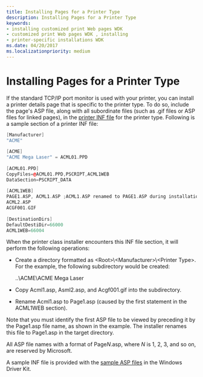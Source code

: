 ```yaml
---
title: Installing Pages for a Printer Type
description: Installing Pages for a Printer Type
keywords:
- installing customized print Web pages WDK
- customized print Web pages WDK , installing
- printer-specific installations WDK
ms.date: 04/20/2017
ms.localizationpriority: medium
---
```


# Installing Pages for a Printer Type





If the standard TCP/IP port monitor is used with your printer, you can install a printer details page that is specific to the printer type. To do so, include the page's ASP file, along with all subordinate files (such as .gif files or ASP files for linked pages), in the [printer INF file](printer-inf-files.md) for the printer type. Following is a sample section of a printer INF file:

```cpp
[Manufacturer]
"ACME"
 
[ACME]
"ACME Mega Laser" = ACML01.PPD
 
[ACML01.PPD]
CopyFiles=@ACML01.PPD,PSCRIPT,ACML1WEB
DataSection=PSCRIPT_DATA
 
[ACML1WEB]
PAGE1.ASP, ACML1.ASP ;ACML1.ASP renamed to PAGE1.ASP during installation
ACML2.ASP
ACGF001.GIF
 
[DestinationDirs]
DefaultDestiDir=66000
ACML1WEB=66004
```

When the printer class installer encounters this INF file section, it will perform the following operations:

-   Create a directory formatted as &lt;Root&gt;\\&lt;Manufacturer&gt;\\&lt;Printer Type&gt;. For the example, the following subdirectory would be created:

    ..\\ACME\\ACME Mega Laser

-   Copy Acml1.asp, Asml2.asp, and Acgf001.gif into the subdirectory.

-   Rename Acml1.asp to Page1.asp (caused by the first statement in the ACML1WEB section).

Note that you must identify the first ASP file to be viewed by preceding it by the Page1.asp file name, as shown in the example. The installer renames this file to Page1.asp in the target directory.

All ASP file names with a format of Page*N*.asp, where *N* is 1, 2, 3, and so on, are reserved by Microsoft.

A sample INF file is provided with the [sample ASP files](sample-asp-files.md) in the Windows Driver Kit.

 

 




